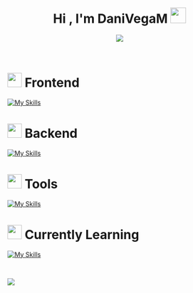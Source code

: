 <h1 align="center">Hi , I'm DaniVegaM <img src="https://media.giphy.com/media/hvRJCLFzcasrR4ia7z/giphy.gif" width="35"></h1>
<p align="center">
  <a href="https://github.com/DenverCoder1/readme-typing-svg"><img src="https://readme-typing-svg.herokuapp.com?font=Time+New+Roman&color=%23C8BE25&size=25&center=true&vCenter=true&width=600&height=100&lines=FullStack+Developer;Computational+Systems+Engineering+Student;self-taught+Programmer;Always+learning+new+things"></a>
</p>

<br>

# <img src = "https://media2.giphy.com/media/QssGEmpkyEOhBCb7e1/giphy.gif?cid=ecf05e47a0n3gi1bfqntqmob8g9aid1oyj2wr3ds3mg700bl&rid=giphy.gif" width = 32px> Frontend
[![My Skills](https://skillicons.dev/icons?i=html,css,sass,js,tailwind,pug&perline=10)](https://skillicons.dev)
# <img src = "https://media2.giphy.com/media/QssGEmpkyEOhBCb7e1/giphy.gif?cid=ecf05e47a0n3gi1bfqntqmob8g9aid1oyj2wr3ds3mg700bl&rid=giphy.gif" width = 32px> Backend
[![My Skills](https://skillicons.dev/icons?i=nodejs,java,c,haskell,mysql&perline=10)](https://skillicons.dev)
# <img src = "https://media2.giphy.com/media/QssGEmpkyEOhBCb7e1/giphy.gif?cid=ecf05e47a0n3gi1bfqntqmob8g9aid1oyj2wr3ds3mg700bl&rid=giphy.gif" width = 32px> Tools
[![My Skills](https://skillicons.dev/icons?i=codepen,discord,figma,git,github,gulp,ai,latex,netlify,npm,postman,powershell,regex,vscode,windows,wordpress&perline=6)](https://skillicons.dev)
# <img src = "https://media2.giphy.com/media/QssGEmpkyEOhBCb7e1/giphy.gif?cid=ecf05e47a0n3gi1bfqntqmob8g9aid1oyj2wr3ds3mg700bl&rid=giphy.gif" width = 32px> Currently Learning
[![My Skills](https://skillicons.dev/icons?i=py,pytorch,laravel,react,mongodb&perline=10)](https://skillicons.dev)

<br>

![](https://github-readme-stats.vercel.app/api/top-langs/?username=DaniVegaM&theme=dark&hide_border=false&include_all_commits=false&count_private=false&layout=compact)


